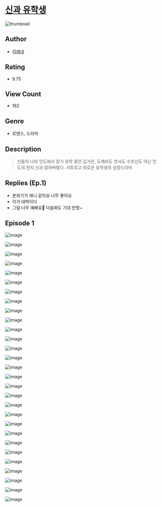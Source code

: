 # [신과 유학생](https://comic.naver.com/challenge/list?titleId=810578)
![thumbnail](https://image-comic.pstatic.net/user_contents_data/challenge_comic/2023/05/24/323738/upload_4050478126024898360_480x623.jpeg)

## Author
- [이에내](https://comic.naver.com/artistTitle?id=323738)

## Rating
- 9.75

## View Count
- 162

## Genre
- 로맨스, 드라마

## Description
> 신들의 나라 인도에서 장기 유학 중인 김가은, 도깨비도 천사도 수호신도 아닌 인도의 현지 신과 얽혀버렸다. 서투르고 외로운 유학생의 성장드라마.

## Replies (Ep.1)
- 분위기가 애니 같아요 너무 좋아요
- 이거 대박이다
- 그림 너무 예뻐요💚 다음화도 기대 만땅~

## Episode 1
![image](https://image-comic.pstatic.net/user_contents_data/challenge_comic/2023/05/25/323738/upload_3618417146467870000.jpeg)

![image](https://image-comic.pstatic.net/user_contents_data/challenge_comic/2023/05/25/323738/upload_3473741387732890425.jpeg)

![image](https://image-comic.pstatic.net/user_contents_data/challenge_comic/2023/05/25/323738/upload_7233171745622537016.jpeg)

![image](https://image-comic.pstatic.net/user_contents_data/challenge_comic/2023/05/25/323738/upload_7149856256456746037.jpeg)

![image](https://image-comic.pstatic.net/user_contents_data/challenge_comic/2023/05/25/323738/upload_3618469919469025077.jpeg)

![image](https://image-comic.pstatic.net/user_contents_data/challenge_comic/2023/05/25/323738/upload_7147882448370741350.jpeg)

![image](https://image-comic.pstatic.net/user_contents_data/challenge_comic/2023/05/25/323738/upload_3486122992552128868.jpeg)

![image](https://image-comic.pstatic.net/user_contents_data/challenge_comic/2023/05/25/323738/upload_7291385388838694964.jpeg)

![image](https://image-comic.pstatic.net/user_contents_data/challenge_comic/2023/05/25/323738/upload_4048795659307934263.jpeg)

![image](https://image-comic.pstatic.net/user_contents_data/challenge_comic/2023/05/25/323738/upload_7364004837562921777.jpeg)

![image](https://image-comic.pstatic.net/user_contents_data/challenge_comic/2023/05/25/323738/upload_7004563491310220643.jpeg)

![image](https://image-comic.pstatic.net/user_contents_data/challenge_comic/2023/05/25/323738/upload_7219331983115105841.jpeg)

![image](https://image-comic.pstatic.net/user_contents_data/challenge_comic/2023/05/25/323738/upload_4048794778104706916.jpeg)

![image](https://image-comic.pstatic.net/user_contents_data/challenge_comic/2023/05/25/323738/upload_7075776468000269876.jpeg)

![image](https://image-comic.pstatic.net/user_contents_data/challenge_comic/2023/05/25/323738/upload_4134649044870115889.jpeg)

![image](https://image-comic.pstatic.net/user_contents_data/challenge_comic/2023/05/25/323738/upload_4048793472414789732.jpeg)

![image](https://image-comic.pstatic.net/user_contents_data/challenge_comic/2023/05/25/323738/upload_3904963036412207970.jpeg)

![image](https://image-comic.pstatic.net/user_contents_data/challenge_comic/2023/05/25/323738/upload_7292844243938261348.jpeg)

![image](https://image-comic.pstatic.net/user_contents_data/challenge_comic/2023/05/25/323738/upload_3618137848902280759.jpeg)

![image](https://image-comic.pstatic.net/user_contents_data/challenge_comic/2023/05/25/323738/upload_3618132351397410660.jpeg)

![image](https://image-comic.pstatic.net/user_contents_data/challenge_comic/2023/05/25/323738/upload_3689917267323347302.jpeg)

![image](https://image-comic.pstatic.net/user_contents_data/challenge_comic/2023/05/25/323738/upload_3847824745662920294.jpeg)

![image](https://image-comic.pstatic.net/user_contents_data/challenge_comic/2023/05/25/323738/upload_7004561111968397617.jpeg)

![image](https://image-comic.pstatic.net/user_contents_data/challenge_comic/2023/05/25/323738/upload_7005407710084817250.jpeg)

![image](https://image-comic.pstatic.net/user_contents_data/challenge_comic/2023/05/25/323738/upload_3630238167709464376.jpeg)

![image](https://image-comic.pstatic.net/user_contents_data/challenge_comic/2023/05/25/323738/upload_7292792785146700131.jpeg)

![image](https://image-comic.pstatic.net/user_contents_data/challenge_comic/2023/05/25/323738/upload_7365464787108061537.jpeg)

![image](https://image-comic.pstatic.net/user_contents_data/challenge_comic/2023/05/25/323738/upload_7147319678685570612.jpeg)

![image](https://image-comic.pstatic.net/user_contents_data/challenge_comic/2023/05/25/323738/upload_3918755530052810808.jpeg)
